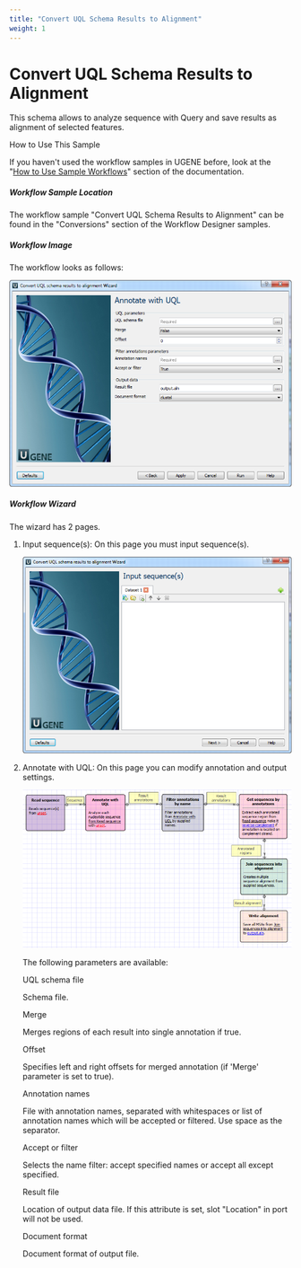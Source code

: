 ```yaml
---
title: "Convert UQL Schema Results to Alignment"
weight: 1
---
```



# Convert UQL Schema Results to Alignment

This schema allows to analyze sequence with Query and save results as alignment of selected features.

How to Use This Sample

If you haven't used the workflow samples in UGENE before, look at the "[How to Use Sample Workflows](how-to-use-sample-workflows.md)" section of the documentation.

##### Workflow Sample Location

The workflow sample "Convert UQL Schema Results to Alignment" can be found in the "Conversions" section of the Workflow Designer samples.

##### Workflow Image

The workflow looks as follows:


![](/images/65930255/65930256.png)

##### Workflow Wizard

The wizard has 2 pages.

1.  Input sequence(s): On this page you must input sequence(s).


    ![](/images/65930255/65930257.png)

2.  Annotate with UQL: On this page you can modify annotation and output settings.


    ![](/images/65930255/65930258.png)

    The following parameters are available:

    UQL schema file

    Schema file.

    Merge

    Merges regions of each result into single annotation if true.

    Offset

    Specifies left and right offsets for merged annotation (if 'Merge' parameter is set to true).

    Annotation names

    File with annotation names, separated with whitespaces or list of annotation names which will be accepted or filtered. Use space as the separator.

    Accept or filter

    Selects the name filter: accept specified names or accept all except specified.

    Result file

    Location of output data file. If this attribute is set, slot "Location" in port will not be used.

    Document format

    Document format of output file.
